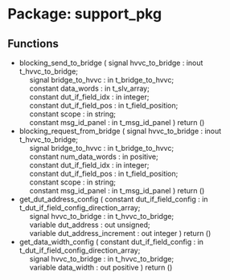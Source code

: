 # Package: support_pkg

## Functions
- blocking_send_to_bridge <font id="function_arguments">( signal   hvvc_to_bridge   : inout t_hvvc_to_bridge;<br><span style="padding-left:20px"> signal   bridge_to_hvvc   : in  t_bridge_to_hvvc;<br><span style="padding-left:20px"> constant data_words       : in  t_slv_array;<br><span style="padding-left:20px"> constant dut_if_field_idx : in  integer;<br><span style="padding-left:20px"> constant dut_if_field_pos : in  t_field_position;<br><span style="padding-left:20px"> constant scope            : in  string;<br><span style="padding-left:20px"> constant msg_id_panel     : in  t_msg_id_panel ) </font> <font id="function_return">return ()</font>
- blocking_request_from_bridge <font id="function_arguments">( signal   hvvc_to_bridge   : inout t_hvvc_to_bridge;<br><span style="padding-left:20px"> signal   bridge_to_hvvc   : in  t_bridge_to_hvvc;<br><span style="padding-left:20px"> constant num_data_words   : in  positive;<br><span style="padding-left:20px"> constant dut_if_field_idx : in  integer;<br><span style="padding-left:20px"> constant dut_if_field_pos : in  t_field_position;<br><span style="padding-left:20px"> constant scope            : in  string;<br><span style="padding-left:20px"> constant msg_id_panel     : in  t_msg_id_panel ) </font> <font id="function_return">return ()</font>
- get_dut_address_config <font id="function_arguments">( constant dut_if_field_config    : in  t_dut_if_field_config_direction_array;<br><span style="padding-left:20px"> signal   hvvc_to_bridge         : in  t_hvvc_to_bridge;<br><span style="padding-left:20px"> variable dut_address            : out unsigned;<br><span style="padding-left:20px"> variable dut_address_increment  : out integer ) </font> <font id="function_return">return ()</font>
- get_data_width_config <font id="function_arguments">( constant dut_if_field_config : in  t_dut_if_field_config_direction_array;<br><span style="padding-left:20px"> signal   hvvc_to_bridge      : in  t_hvvc_to_bridge;<br><span style="padding-left:20px"> variable data_width          : out positive ) </font> <font id="function_return">return ()</font>
